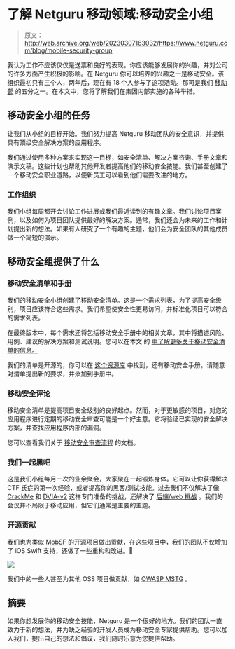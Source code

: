 # 了解 Netguru 移动领域:移动安全小组

> 原文：<http://web.archive.org/web/20230307163032/https://www.netguru.com/blog/mobile-security-group>

 我认为工作不应该仅仅是送票和良好的表现。你应该能够发展你的兴趣，并对公司的许多方面产生积极的影响。在 Netguru 你可以培养的兴趣之一是移动安全。该组织最初只有三个人，两年后，现在有 18 个人参与了这项活动。那可是我们 [移动部](http://web.archive.org/web/20220926201035/https://www.netguru.com/blog/mobile-app-development-team) 的五分之一。在本文中，您将了解我们在集团内部实施的各种举措。

## 移动安全小组的任务

让我们从小组的目标开始。我们努力提高 Netguru 移动团队的安全意识，并提供具有顶级安全解决方案的应用程序。

我们通过使用多种方案来实现这一目标，如安全清单、解决方案咨询、手册文章和演示文稿。这些计划也帮助其他开发者提高他们的移动安全技能。我们甚至创建了一个移动安全职业道路，以便新员工可以看到他们需要改进的地方。

### 工作组织

我们小组每周都开会讨论工作进展或我们最近读到的有趣文章。我们讨论项目案例，以及如何为项目团队提供最好的解决方案。通常，我们还会为未来的工作和计划提出新的想法。如果有人研究了一个有趣的主题，他们会为安全团队的其他成员做一个简短的演示。

## 移动安全组提供了什么

### 移动安全清单和手册

我们的移动安全小组创建了移动安全清单。这是一个需求列表，为了提高安全级别，项目应该符合这些需求。我们希望使安全性更易访问，并标准化项目可以符合的需求列表。

在最终版本中，每个需求还将包括移动安全手册中的相关文章，其中将描述风险、用例、建议的解决方案和测试说明。您可以在本文 的 [中了解更多关于移动安全清单的信息。](/web/20220926201035/https://www.netguru.com/blog/mobile-security-checklist)

我们的清单是开源的，你可以在 [这个资源库](http://web.archive.org/web/20220926201035/https://github.com/netguru/mobile-security-checklist) 中找到，还有移动安全手册。请随意对清单提出新的要求，并添加到手册中。

### 移动安全评论

移动安全清单是提高项目安全级别的良好起点。然而，对于更敏感的项目，对您的应用程序进行定期的移动安全审查可能是一个好主意。它将验证已实现的安全解决方案，并查找应用程序内部的漏洞。

您可以查看我们关于 [移动安全审查流程](http://web.archive.org/web/20220926201035/https://github.com/netguru/mobile-security-review) 的文档。

### 我们一起黑吧

这是我们小组每月一次的业余聚会，大家聚在一起锻炼身体。它可以让你获得解决 CTF 氏症的第一次经验，或者提高你的黑客/测试技能。过去我们不仅解决了像 [CrackMe](http://web.archive.org/web/20220926201035/https://github.com/OWASP/owasp-mstg/tree/master/Crackmes) 和 [DVIA-v2](http://web.archive.org/web/20220926201035/https://github.com/prateek147/DVIA-v2) 这样专门准备的挑战，还解决了 [后端/web 挑战](http://web.archive.org/web/20220926201035/https://github.com/snoopysecurity/dvws-node) 。我们的会议并不局限于移动应用，但它们通常是主要的主题。

### 开源贡献

我们也为类似 [MobSF](http://web.archive.org/web/20220926201035/https://github.com/MobSF/Mobile-Security-Framework-MobSF) 的开源项目做出贡献，在这些项目中，我们的团队不仅增加了 iOS Swift 支持，还做了一些重构和改进。🙏

![](img/c7f45c8c04457d445381565d3d8aca3b.png)

我们中的一些人甚至为其他 OSS 项目做贡献，如 [OWASP MSTG](http://web.archive.org/web/20220926201035/https://github.com/OWASP/owasp-mstg) 。

## 摘要

如果你想发展你的移动安全技能，Netguru 是一个很好的地方。我们的团队一直致力于新的想法，并为缺乏经验的开发人员成为移动安全专家提供帮助。您可以加入我们，提出自己的想法和倡议，我们随时乐意为您提供帮助。